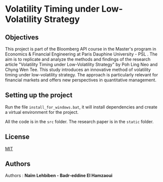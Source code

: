 # Volatility Timing under Low-Volatility Strategy
## Objectives

This project is part of the Bloomberg API course in the Master's program in Economics & Financial Engineering at Paris Dauphine University - PSL . The aim is to replicate and analyze the methods and findings of the research article "Volatility Timing under
Low-Volatility Strategy" by Poh Ling Neo and Chyng Wen Tee. This study introduces an innovative method of volatility timing under low-volatility strategy. The approach is particularly relevant for financial markets and offers new perspectives in quantitative management.

##  Setting up the project

Run the file  `install_for_windows.bat`, it will install dependencies and create a virtual environment for the project.

All the code is in the `src` folder. The research paper is in the `static` folder.

## License

[MIT](https://choosealicense.com/licenses/mit/)

## Authors

Authors  : **Naïm Lehbiben - Badr-eddine El Hamzaoui**